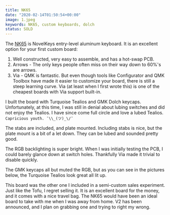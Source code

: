 ```yaml
---
title: NK65
date: "2020-02-14T01:50:54+00:00"
image: 1.jpeg
keywords: NK65, custom keyboards, dolch
status: SOLD
---
```


The [NK65](https://novelkeys.xyz/products/nk65) is NovelKeys entry-level aluminum keyboard. It is an excellent option for your first custom board:

1. Well constructed, very easy to assemble, and has a hot-swap PCB.
2. Arrows - The only keys people often miss on their way down to 60%'s are arrows.
3. Via - QMK is fantastic. But even though tools like Configurator and QMK Toolbox have made it easier to customize your board, there is still a steep learning curve. Via (at least when I first wrote this) is one of the cheapest boards with Via support built-in.

I built the board with Turquoise Tealios and GMK Dolch keycaps. Unfortunately, at this time, I was still in denial about lubing switches and did not enjoy the Tealios. I have since come full circle and love a lubed Tealios. `Capricious youth. ¯\\_(ツ)_\/¯`

The stabs are included, and plate mounted. Including stabs is nice, but the plate mount is a bit of a let down. They can be lubed and sounded pretty good.

The RGB backlighting is super bright. When I was initially testing the PCB, I could barely glance down at switch holes. Thankfully Via made it trivial to disable quickly.

The GMK keycaps all but muted the RGB, but as you can see in the pictures below, the Turquoise Tealios look great all lit up.

This board was the other one I included in a semi-custom sales experiment. Just like the Tofu, I regret selling it. It is an excellent board for the money, and it comes with a nice travel bag. The NK65 would have been an ideal board to take with me when I was away from home. V2 has been announced, and I plan on grabbing one and trying to right my wrong.
